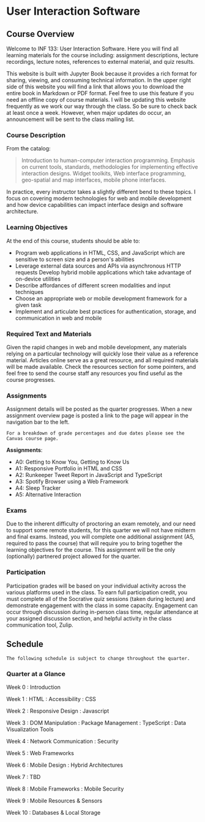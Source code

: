 User Interaction Software
============================

## Course Overview

Welcome to INF 133: User Interaction Software. Here you will find all learning materials for the course including: assignment descriptions, lecture recordings, lecture notes, references to external material, and quiz results.

This website is built with Jupyter Book because it provides a rich format for sharing, viewing, and consuming technical information. In the upper right side of this website you will find a link that allows you to download the entire book in Markdown or PDF format. Feel free to use this feature if you need an offline copy of course materials. I will be updating this website frequently as we work our way through the class. So be sure to check back at least once a week. However, when major updates do occur, an announcement will be sent to the class mailing list.

### Course Description

From the catalog:

> Introduction to human-computer interaction programming. Emphasis on current tools, standards, methodologies for implementing effective interaction designs. Widget toolkits, Web interface programming, geo-spatial and map interfaces, mobile phone interfaces.
		

In practice, every instructor takes a slightly different bend to these topics. I focus on covering modern technologies for web and mobile development and how device capabilities can impact interface design and software architecture.
		
### Learning Objectives
		
At the end of this course, students should be able to:
		
* Program web applications in HTML, CSS, and JavaScript which are sensitive to screen size and a person's abilities
* Leverage external data sources and APIs via asynchronous HTTP requests
Develop hybrid mobile applications which take advantage of on-device utilities
* Describe affordances of different screen modalities and input techniques
* Choose an appropriate web or mobile development framework for a given task
* Implement and articulate best practices for authentication, storage, and communication in web and mobile
														
### Required Text and Materials
														
Given the rapid changes in web and mobile development, any materials relying on a particular technology will quickly lose their value as a reference material. Articles online serve as a great resource, and all required materials will be made available. Check the resources section for some pointers, and feel free to send the course staff any resources you find useful as the course progresses.

### Assignments

Assignment details will be posted as the quarter progresses. When a new assignment overview page is posted a link to the page will appear in the navigation bar to the left.

```{note}
For a breakdown of grade percentages and due dates please see the Canvas course page.
```
**Assignments**:
* A0: Getting to Know You, Getting to Know Us 
* A1: Responsive Portfolio in HTML and CSS 
* A2: Runkeeper Tweet Report in JavaScript and TypeScript
* A3: Spotify Browser using a Web Framework 
* A4: Sleep Tracker 
* A5: Alternative Interaction

### Exams

Due to the inherent difficulty of proctoring an exam remotely, and our need to support some remote students, for this quarter we will not have midterm and final exams. Instead, you will complete one additional assignment (A5, required to pass the course) that will require you to bring together the learning objectives for the course. This assignment will be the only (optionally) partnered project allowed for the quarter. 

### Participation

Participation grades will be based on your individual activity across the various platforms used in the class. To earn full participation credit, you must complete all of the Socrative quiz sessions (taken during lecture) and demonstrate engagement with the class in some capacity. Engagement can occur through discussion during in-person class time, regular attendance at your assigned discussion section, and helpful activity in the class communication tool, Zulip.

## Schedule

```{note}
The following schedule is subject to change throughout the quarter.
```
### Quarter at a Glance

Week 0
: Introduction

Week 1
: HTML
: Accessibility
: CSS

Week 2
: Responsive Design
: Javascript

Week 3
: DOM Manipulation
: Package Management
: TypeScript
: Data Visualization Tools

Week 4
: Network Communication
: Security

Week 5
: Web Frameworks

Week 6
: Mobile Design
: Hybrid Architectures

Week 7
: TBD

Week 8
: Mobile Frameworks
: Mobile Security

Week 9
: Mobile Resources & Sensors

Week 10
: Databases & Local Storage
